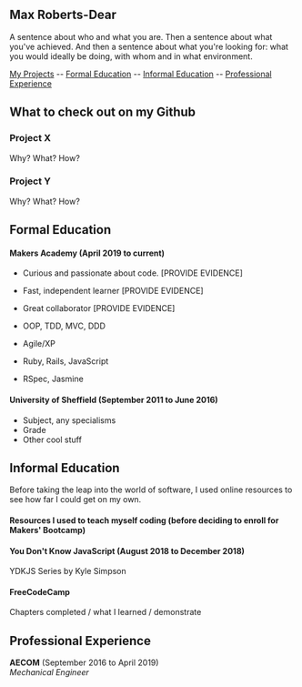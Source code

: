 ## Max Roberts-Dear

A sentence about who and what you are. Then a sentence about what you've achieved. And then a sentence about what you're looking for: what you would ideally be doing, with whom and in what environment.

[My Projects](#githubProjects) -- [Formal Education](#formalEducation) -- [Informal Education](#informalEducation) -- [Professional Experience](#professionalExperience)

## <a name = "githubProjects">What to check out on my Github</a>

### Project X

Why?
What?
How?

### Project Y

Why?
What?
How?

## <a name = "formalEducation">Formal Education</a>

#### Makers Academy (April 2019 to current)

- Curious and passionate about code. [PROVIDE EVIDENCE]
- Fast, independent learner [PROVIDE EVIDENCE]
- Great collaborator [PROVIDE EVIDENCE]

- OOP, TDD, MVC, DDD
- Agile/XP
- Ruby, Rails, JavaScript
- RSpec, Jasmine

#### University of Sheffield (September 2011 to June 2016)

- Subject, any specialisms
- Grade
- Other cool stuff

## <a name = "informalEducation">Informal Education</a>

Before taking the leap into the world of software, I used online resources to see how far I could get on my own. 

#### Resources I used to teach myself coding (before deciding to enroll for Makers' Bootcamp)

#### You Don't Know JavaScript (August 2018 to December 2018)

YDKJS Series by Kyle Simpson

#### FreeCodeCamp

Chapters completed / what I learned / demonstrate

## <a name = "professionalExperience">Professional Experience</a>

**AECOM** (September 2016 to April 2019)   
*Mechanical Engineer*  

